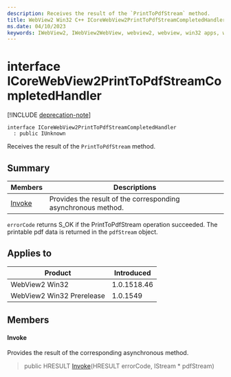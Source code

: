 ```yaml
---
description: Receives the result of the `PrintToPdfStream` method.
title: WebView2 Win32 C++ ICoreWebView2PrintToPdfStreamCompletedHandler
ms.date: 04/10/2023
keywords: IWebView2, IWebView2WebView, webview2, webview, win32 apps, win32, edge, ICoreWebView2, ICoreWebView2Controller, browser control, edge html, ICoreWebView2PrintToPdfStreamCompletedHandler
---
```


# interface ICoreWebView2PrintToPdfStreamCompletedHandler

[!INCLUDE [deprecation-note](../includes/deprecation-note.md)]

```
interface ICoreWebView2PrintToPdfStreamCompletedHandler
  : public IUnknown
```

Receives the result of the `PrintToPdfStream` method.

## Summary

 Members                        | Descriptions
--------------------------------|---------------------------------------------
[Invoke](#invoke) | Provides the result of the corresponding asynchronous method.

`errorCode` returns S_OK if the PrintToPdfStream operation succeeded. The printable pdf data is returned in the `pdfStream` object.

## Applies to

Product                         | Introduced
--------------------------------|---------------------------------------------
WebView2 Win32            |    1.0.1518.46
WebView2 Win32 Prerelease |    1.0.1549

## Members

#### Invoke

Provides the result of the corresponding asynchronous method.

> public HRESULT [Invoke](#invoke)(HRESULT errorCode, IStream * pdfStream)


